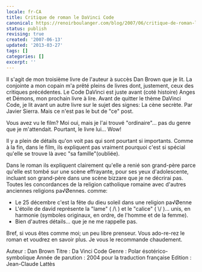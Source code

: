 ```yaml
---
locale: fr-CA
title: Critique de roman le DaVinci Code
canonical: https://renoirboulanger.com/blog/2007/06/critique-de-roman-le-davinci-code/
status: publish
revising: true
created: '2007-06-13'
updated: '2013-03-27'
tags: []
categories: []
excerpt: ''
---
```


Il s'agit de mon troisième livre de l'auteur à succès Dan Brown que je lit. La conjointe a mon copain m'a prêté pleins de livres dont, justement, ceux des critiques précédentes. Le Code DaVinci est juste avant (coté histoire) Anges et Démons, mon prochain livre à lire. Avant de quitter le thème DaVinci Code, je lit avant un autre livre sur le sujet des signes: La cène secrète. Par Javier Sierra. Mais ce n'est pas le but de "ce" post.

<!--more-->

Vous avez vu le film? Moi oui, mais je l'ai trouvé "ordinaire"... pas du genre que je m'attendait. Pourtant,  le livre lui... Wow!

Il y a plein de détails qu'on voit pas qui sont pourtant si importants. Comme à la fin, dans le film, ils expliquent pas vraiment pourquoi c'est si spécial qu'elle se trouve là avec "sa famille"(oubliée).

Dans le roman ils expliquent clairement qu'elle a renié son grand-père parce qu'elle est tombé sur une scène effrayante, pour ses yeux d'adolescente, incluant son grand-père dans une scène bizzare que je ne décrirai pas. Toutes les concordances de la religion catholique romaine avec d'autres anciennes religions pa√Øennes. comme:
<ul>
	<li>Le 25 décembre c'est la fête du dieu soleil dans une religion pa√Øenne</li>
	<li>L'étoile de david représente la "lame" ( /\ ) et le "calice" ( \/ )... unis, en harmonie (symboles originaux, en ordre, de l'homme et de la femme).</li>
	<li>Bien d'autres détails... que je ne me rappelle pas.</li>
</ul>
Bref, si vous êtes comme moi; un peu libre prenseur. Vous ado-re-rez le roman et voudrez en savoir plus. Je vous le recommande chaudement.

Auteur  :  Dan Brown
Titre  :  Da Vinci Code
Genre  :  Polar ésotérico-symbolique
Année de parution  :  2004 pour la traduction française
Edition  :  Jean-Claude Lattès